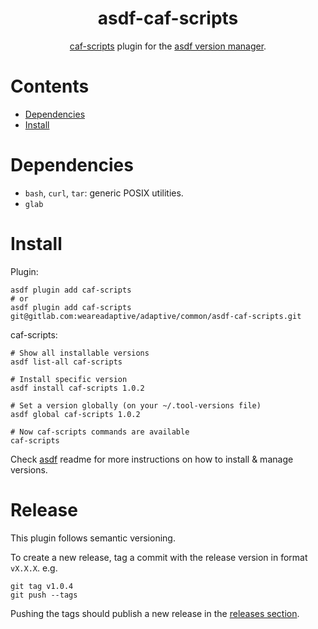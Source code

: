 <div align="center">

# asdf-caf-scripts

[caf-scripts](https://gitlab.com/weareadaptive/adaptive/common/asdf-caf-scripts) plugin for the [asdf version manager](https://asdf-vm.com).

</div>

# Contents

- [Dependencies](#dependencies)
- [Install](#install)

# Dependencies

- `bash`, `curl`, `tar`: generic POSIX utilities.
- `glab`

# Install

Plugin:

```shell
asdf plugin add caf-scripts
# or
asdf plugin add caf-scripts git@gitlab.com:weareadaptive/adaptive/common/asdf-caf-scripts.git
```

caf-scripts:

```shell
# Show all installable versions
asdf list-all caf-scripts

# Install specific version
asdf install caf-scripts 1.0.2

# Set a version globally (on your ~/.tool-versions file)
asdf global caf-scripts 1.0.2

# Now caf-scripts commands are available
caf-scripts
```

Check [asdf](https://github.com/asdf-vm/asdf) readme for more instructions on how to
install & manage versions.

# Release

This plugin follows semantic versioning.

To create a new release, tag a commit with the release version in format `vX.X.X`. e.g.

```
git tag v1.0.4
git push --tags
```

Pushing the tags should publish a new release in the [releases section](https://gitlab.com/weareadaptive/adaptive/common/asdf-caf-scripts/-/releases).
